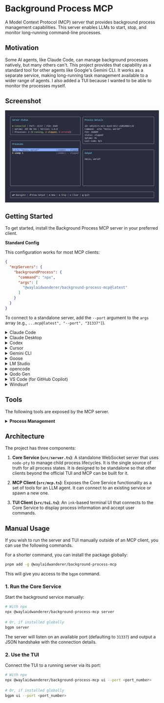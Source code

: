 # Background Process MCP

A Model Context Protocol (MCP) server that provides background process management capabilities. This server enables LLMs to start, stop, and monitor long-running command-line processes.

## Motivation

Some AI agents, like Claude Code, can manage background processes natively, but many others can't. This project provides that capability as a standard tool for other agents like Google's Gemini CLI. It works as a separate service, making long-running task management available to a wider range of agents. I also added a TUI because I wanted to be able to monitor the processes myself.

## Screenshot

<img src="./public/tui-screenshot.png" alt="TUI Screenshot" width="1126">

## Getting Started

To get started, install the Background Process MCP server in your preferred client.

**Standard Config**

This configuration works for most MCP clients:

```json
{
  "mcpServers": {
    "backgroundProcess": {
      "command": "npx",
      "args": [
        "@waylaidwanderer/background-process-mcp@latest"
      ]
    }
  }
}
```

To connect to a standalone server, add the `--port` argument to the `args` array (e.g., `...mcp@latest", "--port", "31337"]`).

<details>
<summary>Claude Code</summary>

Use the Claude Code CLI to add the Background Process MCP server:

```bash
claude mcp add backgroundProcess npx @waylaidwanderer/background-process-mcp@latest
```
</details>

<details>
<summary>Claude Desktop</summary>

Follow the MCP install [guide](https://modelcontextprotocol.io/quickstart/user), use the standard config above.

</details>

<details>
<summary>Codex</summary>

Create or edit the configuration file `~/.codex/config.toml` and add:

```toml
[mcp_servers.backgroundProcess]
command = "npx"
args = ["@waylaidwanderer/background-process-mcp@latest"]
```

For more information, see the [Codex MCP documentation](https://github.com/openai/codex/blob/main/codex-rs/config.md#mcp_servers).

</details>

<details>
<summary>Cursor</summary>

#### Click the button to install:

[<img src="https://cursor.com/deeplink/mcp-install-dark.svg" alt="Install in Cursor">](https://cursor.com/en/install-mcp?name=Background%20Process%20MCP&config=eyJjb21tYW5kIjoibnB4IEB3YXlsYWlkd2FuZGVyZXIvYmFja2dyb3VuZC1wcm9jZXNzLW1jcEBsYXRlc3QifQ==)

#### Or install manually:

Go to `Cursor Settings` -> `MCP` -> `Add new MCP Server`. Name it `backgroundProcess`, use `command` type with the command `npx @waylaidwanderer/background-process-mcp@latest`.

</details>

<details>
<summary>Gemini CLI</summary>

Follow the MCP install [guide](https://github.com/google-gemini/gemini-cli/blob/main/docs/tools/mcp-server.md#configure-the-mcp-server-in-settingsjson), use the standard config above.

</details>

<details>
<summary>Goose</summary>

#### Click the button to install:

[![Install in Goose](https://block.github.io/goose/img/extension-install-dark.svg)](https://block.github.io/goose/extension?cmd=npx&arg=%40waylaidwanderer%2Fbackground-process-mcp%24latest&id=backgroundProcess&name=Background%20Process%20MCP&description=Manage%20long-running%20command-line%20processes.)

#### Or install manually:

Go to `Advanced settings` -> `Extensions` -> `Add custom extension`. Name it `backgroundProcess`, use type `STDIO`, and set the `command` to `npx @waylaidwanderer/background-process-mcp@latest`. Click "Add Extension".
</details>

<details>
<summary>LM Studio</summary>

#### Click the button to install:

[![Add MCP Server backgroundProcess to LM Studio](https://files.lmstudio.ai/deeplink/mcp-install-light.svg)](https://lmstudio.ai/install-mcp?name=backgroundProcess&config=eyJjb21tYW5kIjoibnB4IiwiYXJncyI6WyJAd2F5bGFpZHdhbmRlcmVyL2JhY2tncm91bmQtcHJvY2Vzcy1tY3BAbGF0ZXN0Il19)

#### Or install manually:

Go to `Program` in the right sidebar -> `Install` -> `Edit mcp.json`. Use the standard config above.
</details>

<details>
<summary>opencode</summary>

Follow the MCP Servers [documentation](https://opencode.ai/docs/mcp-servers/). For example in `~/.config/opencode/opencode.json`:

```json
{
  "$schema": "https://opencode.ai/config.json",
  "mcp": {
    "backgroundProcess": {
      "type": "local",
      "command": [
        "npx",
        "@waylaidwanderer/background-process-mcp@latest"
      ],
      "enabled": true
    }
  }
}
```
</details>

<details>
<summary>Qodo Gen</summary>

Open [Qodo Gen](https://docs.qodo.ai/qodo-documentation/qodo-gen) chat panel in VSCode or IntelliJ → Connect more tools → + Add new MCP → Paste the standard config above.

Click `Save`.
</details>

<details>
<summary>VS Code (for GitHub Copilot)</summary>

#### Click the button to install:

[<img src="https://img.shields.io/badge/VS_Code-VS_Code?style=flat-square&label=Install%20Server&color=0098FF" alt="Install in VS Code">](https://insiders.vscode.dev/redirect?url=vscode%3Amcp%2Finstall%3F%7B%22name%22%3A%22backgroundProcess%22%2C%22command%22%3A%22npx%22%2C%22args%22%3A%5B%22%40waylaidwanderer%2Fbackground-process-mcp%40latest%22%5D%7D) [<img alt="Install in VS Code Insiders" src="https://img.shields.io/badge/VS_Code_Insiders-VS_Code_Insiders?style=flat-square&label=Install%20Server&color=24bfa5">](https://insiders.vscode.dev/redirect?url=vscode-insiders%3Amcp%2Finstall%3F%7B%22name%22%3A%22backgroundProcess%22%2C%22command%22%3A%22npx%22%2C%22args%22%3A%5B%22%40waylaidwanderer%2Fbackground-process-mcp%40latest%22%5D%7D)

#### Or install manually:

Follow the MCP install [guide](https://code.visualstudio.com/docs/copilot/chat/mcp-servers#_add-an-mcp-server), use the standard config above. You can also install the server using the VS Code CLI:

```bash
# For VS Code
code --add-mcp '{"name":"backgroundProcess","command":"npx","args":["@waylaidwanderer/background-process-mcp@latest"]}'
```
</details>

<details>
<summary>Windsurf</summary>

Follow Windsurf MCP [documentation](https://docs.windsurf.com/windsurf/cascade/mcp). Use the standard config above.

</details>

## Tools

The following tools are exposed by the MCP server.

<details>
<summary><b>Process Management</b></summary>

- **start_process**
  - Description: Starts a new process in the background.
  - Parameters:
    - `command` (string): The shell command to execute.
  - Returns: A confirmation message with the new process ID.

- **stop_process**
  - Description: Stops a running process.
  - Parameters:
    - `processId` (string): The UUID of the process to stop.
  - Returns: A confirmation message.

- **clear_process**
  - Description: Clears a stopped process from the list.
  - Parameters:
    - `processId` (string): The UUID of the process to clear.
  - Returns: A confirmation message.

- **get_process_output**
  - Description: Gets the recent output for a process. Can specify `head` for the first N lines or `tail` for the last N lines.
  - Parameters:
    - `processId` (string): The UUID of the process to get output from.
    - `head` (number, optional): The number of lines to get from the beginning of the output.
    - `tail` (number, optional): The number of lines to get from the end of the output.
  - Returns: The requested process output as a single string.

- **list_processes**
  - Description: Gets a list of all processes being managed by the Core Service.
  - Parameters: None
  - Returns: A JSON string representing an array of all process states.

- **get_server_status**
  - Description: Gets the current status of the Core Service.
  - Parameters: None
  - Returns: A JSON string containing server status information (version, port, PID, uptime, process counts).

</details>

## Architecture

The project has three components:

1.  **Core Service (`src/server.ts`)**: A standalone WebSocket server that uses `node-pty` to manage child process lifecycles. It is the single source of truth for all process states. It is designed to be standalone so that other clients beyond the official TUI and MCP can be built for it.

2.  **MCP Client (`src/mcp.ts`)**: Exposes the Core Service functionality as a set of tools for an LLM agent. It can connect to an existing service or spawn a new one.

3.  **TUI Client (`src/tui.ts`)**: An `ink`-based terminal UI that connects to the Core Service to display process information and accept user commands.

## Manual Usage

If you wish to run the server and TUI manually outside of an MCP client, you can use the following commands.

For a shorter command, you can install the package globally:

```bash
pnpm add -g @waylaidwanderer/background-process-mcp
```

This will give you access to the `bgpm` command.

### 1. Run the Core Service

Start the background service manually:

```bash
# With npx
npx @waylaidwanderer/background-process-mcp server

# Or, if installed globally
bgpm server
```

The server will listen on an available port (defaulting to `31337`) and output a JSON handshake with the connection details.

### 2. Use the TUI

Connect the TUI to a running server via its port:

```bash
# With npx
npx @waylaidwanderer/background-process-mcp ui --port <port_number>

# Or, if installed globally
bgpm ui --port <port_number>
```